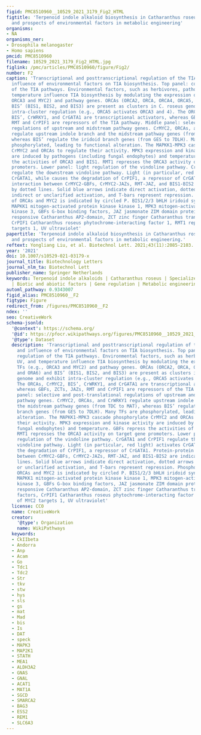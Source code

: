 ```yaml
---
figid: PMC8510960__10529_2021_3179_Fig2_HTML
figtitle: 'Terpenoid indole alkaloid biosynthesis in Catharanthus roseus: effects
  and prospects of environmental factors in metabolic engineering'
organisms:
- NA
organisms_ner:
- Drosophila melanogaster
- Homo sapiens
pmcid: PMC8510960
filename: 10529_2021_3179_Fig2_HTML.jpg
figlink: /pmc/articles/PMC8510960/figure/Fig2/
number: F2
caption: 'Transcriptional and posttranscriptional regulation of the TIA pathway and
  influence of environmental factors on TIA biosynthesis. Top panel: complex regulation
  of the TIA pathways. Environmental factors, such as herbivores, pathogens, UV, and
  temperature influence TIA biosynthesis by modulating the expression of TFs (e.g.,
  ORCA3 and MYC2) and pathway genes. ORCAs (ORCA2, ORCA, ORCA4, ORCA5, and ORA6) and
  BIS’ (BIS1, BIS2, and BIS3) are present as clusters in C. roseus genome and exhibit
  intra-cluster regulation (e.g., ORCA5 activates ORCA3 and 4). The ORCAs, CrMYC2,
  BIS’, CrWRKY1, and CrGATA1 are transcriptional activators, whereas GBFs, ZCTs, JAZs,
  RMT and CrPIF1 are repressors of the TIA pathway. Middle panel: selective and post-translational
  regulations of upstream and midstream pathway genes. CrMYC2, ORCAs, and CrWRKY1
  regulate upstream indole branch and the midstream pathway genes (from TDC to MAT),
  whereas BIS’ regulate the iridoid branch genes (from GES to 7DLH). Many TFs are
  phosphorylated, leading to functional alteration. The MAPKK1-MPK3 cascade phosphorylate
  CrMYC2 and ORCAs to regulate their activity. MPK3 expression and kinase activity
  are induced by pathogens (including fungal endophytes) and temperature. GBFs repress
  the activities of ORCA3 and BIS1. RMT1 represses the ORCA3 activity on target gene
  promoters. Lower panel: light regulation of the vindoline pathway. CrGATA1 and CrPIF1
  regulate the downstream vindoline pathway. Light (in particular, red light) activates
  CrGATA1, while causes the degradation of CrPIF1, a repressor of CrGATA1. Protein-protein
  interaction between CrMYC2-GBFs, CrMYC2-JAZs, RMT-JAZ, and BIS1-BIS2 are indicated
  by dotted lines. Solid blue arrows indicate direct activation, dotted arrows indicate
  indirect or unclarified activation, and T-bars represent repression. Phosphorylation
  of ORCAs and MYC2 is indicated by circled P. BIS1/2/3 bHLH iridoid synthesis 1/2/3,
  MAPKK1 mitogen-activated protein kinase kinase 1, MPK3 mitogen-activated protein
  kinase 3, GBFs G-box binding factors, JAZ jasmonate ZIM domain proteins, ORCA2/3/4/5/6 octadecanoid-derivative
  responsive Catharanthus AP2-domain, ZCT zinc finger Catharanthus transcription factors,
  CrPIF1 Catharanthus roseus phytochrome-interacting factor 1, RMT1 repressor of MYC2
  targets 1, UV ultraviolet'
papertitle: 'Terpenoid indole alkaloid biosynthesis in Catharanthus roseus: effects
  and prospects of environmental factors in metabolic engineering.'
reftext: Yongliang Liu, et al. Biotechnol Lett. 2021;43(11):2085-2103.
year: '2021'
doi: 10.1007/s10529-021-03179-x
journal_title: Biotechnology Letters
journal_nlm_ta: Biotechnol Lett
publisher_name: Springer Netherlands
keywords: Terpenoid indole alkaloids | Catharanthus roseus | Specialized metabolites
  | Biotic and abiotic factors | Gene regulation | Metabolic engineering
automl_pathway: 0.9343007
figid_alias: PMC8510960__F2
figtype: Figure
redirect_from: /figures/PMC8510960__F2
ndex: ''
seo: CreativeWork
schema-jsonld:
  '@context': https://schema.org/
  '@id': https://pfocr.wikipathways.org/figures/PMC8510960__10529_2021_3179_Fig2_HTML.html
  '@type': Dataset
  description: 'Transcriptional and posttranscriptional regulation of the TIA pathway
    and influence of environmental factors on TIA biosynthesis. Top panel: complex
    regulation of the TIA pathways. Environmental factors, such as herbivores, pathogens,
    UV, and temperature influence TIA biosynthesis by modulating the expression of
    TFs (e.g., ORCA3 and MYC2) and pathway genes. ORCAs (ORCA2, ORCA, ORCA4, ORCA5,
    and ORA6) and BIS’ (BIS1, BIS2, and BIS3) are present as clusters in C. roseus
    genome and exhibit intra-cluster regulation (e.g., ORCA5 activates ORCA3 and 4).
    The ORCAs, CrMYC2, BIS’, CrWRKY1, and CrGATA1 are transcriptional activators,
    whereas GBFs, ZCTs, JAZs, RMT and CrPIF1 are repressors of the TIA pathway. Middle
    panel: selective and post-translational regulations of upstream and midstream
    pathway genes. CrMYC2, ORCAs, and CrWRKY1 regulate upstream indole branch and
    the midstream pathway genes (from TDC to MAT), whereas BIS’ regulate the iridoid
    branch genes (from GES to 7DLH). Many TFs are phosphorylated, leading to functional
    alteration. The MAPKK1-MPK3 cascade phosphorylate CrMYC2 and ORCAs to regulate
    their activity. MPK3 expression and kinase activity are induced by pathogens (including
    fungal endophytes) and temperature. GBFs repress the activities of ORCA3 and BIS1.
    RMT1 represses the ORCA3 activity on target gene promoters. Lower panel: light
    regulation of the vindoline pathway. CrGATA1 and CrPIF1 regulate the downstream
    vindoline pathway. Light (in particular, red light) activates CrGATA1, while causes
    the degradation of CrPIF1, a repressor of CrGATA1. Protein-protein interaction
    between CrMYC2-GBFs, CrMYC2-JAZs, RMT-JAZ, and BIS1-BIS2 are indicated by dotted
    lines. Solid blue arrows indicate direct activation, dotted arrows indicate indirect
    or unclarified activation, and T-bars represent repression. Phosphorylation of
    ORCAs and MYC2 is indicated by circled P. BIS1/2/3 bHLH iridoid synthesis 1/2/3,
    MAPKK1 mitogen-activated protein kinase kinase 1, MPK3 mitogen-activated protein
    kinase 3, GBFs G-box binding factors, JAZ jasmonate ZIM domain proteins, ORCA2/3/4/5/6 octadecanoid-derivative
    responsive Catharanthus AP2-domain, ZCT zinc finger Catharanthus transcription
    factors, CrPIF1 Catharanthus roseus phytochrome-interacting factor 1, RMT1 repressor
    of MYC2 targets 1, UV ultraviolet'
  license: CC0
  name: CreativeWork
  creator:
    '@type': Organization
    name: WikiPathways
  keywords:
  - CkIIbeta
  - Andorra
  - Anp
  - Acam
  - Go
  - Tdc1
  - Tdc2
  - Str
  - tkv
  - stw
  - hys
  - sls
  - gs
  - mat
  - Mad
  - bis
  - Is
  - DAT
  - speck
  - MAPK3
  - MAP2K1
  - STATH
  - MEA1
  - ALDH3A2
  - GNAS
  - GNAL
  - ACAT1
  - MAT1A
  - SGCD
  - SMARCA2
  - BAG3
  - ESS2
  - REM1
  - SLC6A3
---
```


